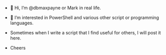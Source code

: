 - 👋 Hi, I’m @dbmaxpayne or Mark in real life.
- 👀 I’m interested in PowerShell and various other script or programming languages.
- Sometimes when I write a script that I find useful for others, I will post it here.

- Cheers

<!---
dbmaxpayne/dbmaxpayne is a ✨ special ✨ repository because its `README.md` (this file) appears on your GitHub profile.
You can click the Preview link to take a look at your changes.
--->
